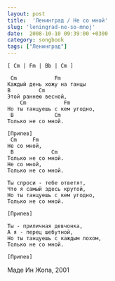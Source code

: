 ```yaml
---
layout: post
title:  'Ленинград / Не со мной'
slug: 'leningrad-ne-so-mnoj'
date:  2008-10-10 09:39:00 +0300
category: songbook
tags: ["Ленинград"]
---
```


	[ Cm | Fm | Bb | Cm ]
	
	 Cm            Fm
	Каждый день хожу на танцы
	B         Cm
	Этой раннею весной,
	    Cm            Fm
	Но ты танцуешь с кем угодно,
	 B             Cm
	Только не со мной.
	
	[Припев]
	 Cm     Fm
	Не со мной,
	 B            Cm
	Только не со мной.
	Не со мной,
	Только не со мной.
	
	Ты спроси - тебе ответят,
	Что я самый здесь крутой,
	Но ты танцуешь с кем угодно,
	Только не со мной.
	
	[Припев]
	
	Ты - приличная девчонка,
	А я - перец шебутной,
	Но ты танцуешь с каждым лохом,
	Только не со мной.
	
	[Припев]

Маде Ин Жопа, 2001

